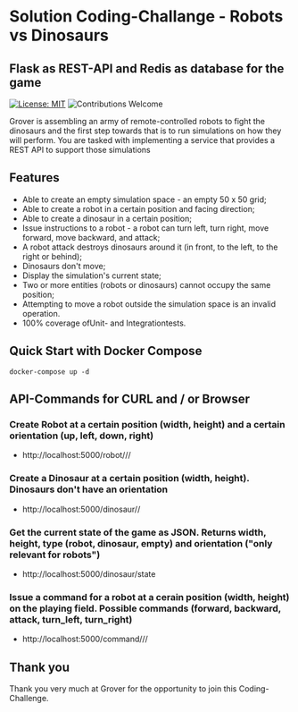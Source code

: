 # Solution Coding-Challange - Robots vs Dinosaurs
## Flask as REST-API and Redis as database for the game
[![License: MIT](https://img.shields.io/badge/License-MIT-yellow.svg)](https://opensource.org/licenses/MIT)
![Contributions Welcome](https://img.shields.io/badge/contributions-welcome-brightgreen.svg?style=flat)

Grover is assembling an army of remote-controlled robots to fight the dinosaurs and the first step towards that is to run simulations on how they will perform. You are tasked with implementing a service that provides a REST API to support those simulations

## Features
- Able to create an empty simulation space - an empty 50 x 50 grid;
- Able to create a robot in a certain position and facing direction;
- Able to create a dinosaur in a certain position;
- Issue instructions to a robot - a robot can turn left, turn right, move forward, move backward, and attack;
- A robot attack destroys dinosaurs around it (in front, to the left, to the right or behind);
- Dinosaurs don't move;
- Display the simulation's current state;
- Two or more entities (robots or dinosaurs) cannot occupy the same position;
- Attempting to move a robot outside the simulation space is an invalid operation.
- 100% coverage ofUnit- and Integrationtests.

## Quick Start with Docker Compose

```shell
docker-compose up -d
```

## API-Commands for CURL and / or Browser
### Create Robot at a certain position (width, height) and a certain orientation (up, left, down, right)
- http://localhost:5000/robot/<width>/<height>/<orientation>
### Create a Dinosaur at a certain position (width, height). Dinosaurs don't have an orientation
- http://localhost:5000/dinosaur/<width>/<height>
### Get the current state of the game as JSON. Returns width, height, type (robot, dinosaur, empty) and orientation ("only relevant for robots")
- http://localhost:5000/dinosaur/state
### Issue a command for a robot at a cerain position (width, height) on the playing field. Possible commands (forward, backward, attack, turn_left, turn_right)
- http://localhost:5000/command/<width>/<height>/<command>

## Thank you
Thank you very much at Grover for the opportunity to join this Coding-Challenge.